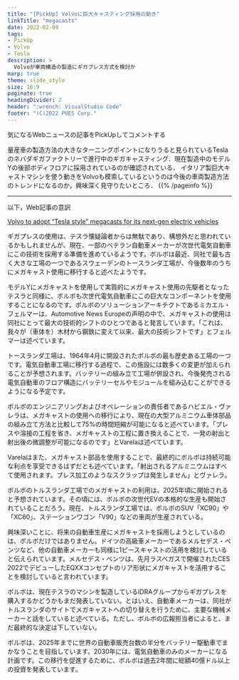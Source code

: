```yaml
---
title: "[PickUp] Volvoに巨大キャスティング採用の動き"
linkTitle: "megacasts"
date: 2022-02-09
tags:
- PickUp
- Volvo
- Tesla
description: >
  Volvoが車両構造の製造にギガプレス方式を検討か
marp: true
theme: slide_style
size: 16:9
paginate: true
headingDivider: 2
header: ":wrench: VisualStudio Code"
footer: "(C)2022 PUES Corp."
---
```


気になるWebニュースの記事をPickUpしてコメントする

量産車の製造方法の大きなターニングポイントになりうると見られているTeslaのネバダギガファクトリーで進行中のギガキャスティング．現在製造中のモデルYの後部ボディフロアに採用されているのが確認されている．
イタリア製巨大キャストマシンを使う動きをVolvoも模索しているというのは今後の車両製造方法のトレンドになるのか，興味深く見守りたいところ．
{{% /pageinfo %}}

---

以下，Web記事の意訳

[Volvo to adopt “Tesla style” megacasts for its next-gen electric vehicles](https://www.teslarati.com/volvo-adopts-tesla-giga-press-megacasting/?ref=biztoc.com&curator=biztoc.com&utm_source=biztoc.com&utm_medium=web)

ギガプレスの使用は、テスラ懐疑論者からは無駄であり、構想外だと思われているかもしれませんが、現在、一部のベテラン自動車メーカーが次世代電気自動車にこの技術を採用する準備を進めているようです。ボルボは最近、同社で最も古く大きな工場の一つであるスウェーデンのトースランダ工場が、今後数年のうちにメガキャスト使用に移行すると述べたようです。

モデルYにメガキャストを使用して実質的にメガキャスト使用の先駆者となったテスラと同様に、ボルボも次世代電気自動車にこの巨大なコンポーネントを使用することになるのです。ボルボのソリューションアーキテクトであるミカエル・フェルマーは、Automotive News Europeの声明の中で、メガキャストの使用は同社にとって最大の技術的シフトのひとつであると発言しています。「これは、我々が（車体を）木材から鋼鉄に変えて以来、最大の技術シフトです」とフェルマーは述べています。

トースランダ工場は、1964年4月に開設されたボルボの最も歴史ある工場の一つです。電気自動車工場に移行する過程で、この施設には数多くの変更が加えられることが予想されます。バッテリーの組み立て工場が併設され、今後発売される電気自動車のフロア構造にバッテリーセルやモジュールを組み込むことができるようになる予定です。

ボルボのエンジニアリングおよびオペレーションの責任者であるハビエル・ヴァレラは、メガキャストの使用への移行により、現在の大型アルミニウム車体部品の組み立て方法と比較して75%の時間短縮が可能になると述べています。「プレスや溶接の工程を省き、メガキャストの工程に置き換えることで、一発の射出と射出後の微調整が可能になるのです」とVarelaは述べています。

Varelaはまた、メガキャスト部品を使用することで、最終的にボルボは持続可能な利点を享受できるはずだとも述べています。「射出されるアルミニウムはすべて使用されます。プレス加工のようなスクラップは発生しません」とヴァレラ。

ボルボのトルスランダ工場でのメガキャストの利用は、2025年頃に開始されると予想されています。その頃には、ボルボの次世代EVの本格的な生産も開始されていることだろう。現在、トルスランダ工場では、ボルボのSUV「XC90」や「XC60」、ステーションワゴン「V90」などの車両が生産されている。

興味深いことに、将来の自動車生産にメガキャストを採用しようとしているのは、ボルボだけではありません。ドイツの高級車メーカーであるメルセデス・ベンツなど、他の自動車メーカーも同様に1ピースキャストの活用を検討していると伝えられています。メルセデス・ベンツは、先月ラスベガスで開催されたCES 2022でデビューしたEQXXコンセプトのリア形状にメガキャストを活用することを検討していると言われています。

ボルボは、現在テスラのマシンを製造しているIDRAグループからギガプレスを購入するかどうかもまだ発表していない。とはいえ、自動車メーカーは、同社がトルスランダのサイトでメガキャストへの切り替えを行うために、主要な機械メーカーと話をしていると述べている。ただし、ボルボの広報担当者によると、まだ最終的な決定は下していない。

ボルボは、2025年までに世界の自動車販売台数の半分をバッテリー駆動車でまかなうことを目指しています。2030年には、電気自動車のみのメーカーになる計画です。この移行を促進するために、ボルボは過去2年間に総額40億ドル以上の投資を発表しています。
